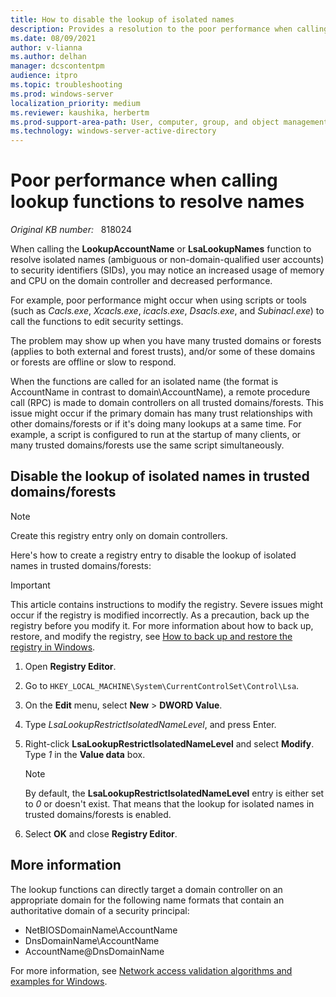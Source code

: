 ```yaml
---
title: How to disable the lookup of isolated names
description: Provides a resolution to the poor performance when calling lookup functions to resolve names. Gives a method to disable the lookup of isolated names in trusted domain.
ms.date: 08/09/2021
author: v-lianna
ms.author: delhan
manager: dcscontentpm
audience: itpro
ms.topic: troubleshooting
ms.prod: windows-server
localization_priority: medium
ms.reviewer: kaushika, herbertm
ms.prod-support-area-path: User, computer, group, and object management
ms.technology: windows-server-active-directory
---
```

# Poor performance when calling lookup functions to resolve names

_Original KB number:_ &nbsp; 818024

When calling the **LookupAccountName** or **LsaLookupNames** function to resolve isolated names (ambiguous or non-domain-qualified user accounts) to security identifiers (SIDs), you may notice an increased usage of memory and CPU on the domain controller and decreased performance.

For example, poor performance might occur when using scripts or tools (such as *Cacls.exe*, *Xcacls.exe*, *icacls.exe*, *Dsacls.exe*, and *Subinacl.exe*) to call the functions to edit security settings.

The problem may show up when you have many trusted domains or forests (applies to both external and forest trusts), and/or some of these domains or forests are offline or slow to respond.

When the functions are called for an isolated name (the format is AccountName in contrast to domain\AccountName), a remote procedure call (RPC) is made to domain controllers on all trusted domains/forests. This issue might occur if the primary domain has many trust relationships with other domains/forests or if it's doing many lookups at a same time. For example, a script is configured to run at the startup of many clients, or many trusted domains/forests use the same script simultaneously.

## Disable the lookup of isolated names in trusted domains/forests

> [!NOTE]
> Create this registry entry only on domain controllers.

Here's how to create a registry entry to disable the lookup of isolated names in trusted domains/forests:

> [!IMPORTANT]
> This article contains instructions to modify the registry. Severe issues might occur if the registry is modified incorrectly. As a precaution, back up the registry before you modify it. For more information about how to back up, restore, and modify the registry, see [How to back up and restore the registry in Windows](https://support.microsoft.com/topic/how-to-back-up-and-restore-the-registry-in-windows-855140ad-e318-2a13-2829-d428a2ab0692).

1. Open **Registry Editor**.
2. Go to `HKEY_LOCAL_MACHINE\System\CurrentControlSet\Control\Lsa`.
3. On the **Edit** menu, select **New** > **DWORD Value**.
4. Type *LsaLookupRestrictIsolatedNameLevel*, and press Enter.
5. Right-click **LsaLookupRestrictIsolatedNameLevel** and select **Modify**. Type *1* in the **Value data** box.

    > [!NOTE]
    > By default, the **LsaLookupRestrictIsolatedNameLevel** entry is either set to *0* or doesn't exist. That means that the lookup for isolated names in trusted domains/forests is enabled.

6. Select **OK** and close **Registry Editor**.

## More information

The lookup functions can directly target a domain controller on an appropriate domain for the following name formats that contain an authoritative domain of a security principal:

- NetBIOSDomainName\AccountName
- DnsDomainName\AccountName
- AccountName@DnsDomainName

For more information, see [Network access validation algorithms and examples for Windows](../windows-security/network-access-validation-algorithms.md).
